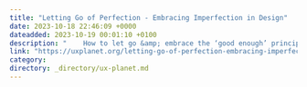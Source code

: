 ```yaml
---
title: "Letting Go of Perfection - Embracing Imperfection in Design"
date: 2023-10-18 22:46:09 +0000
dateadded: 2023-10-19 00:01:10 +0100
description: "    How to let go &amp; embrace the ‘good enough’ principle  Continue reading on UX Planet »  "
link: "https://uxplanet.org/letting-go-of-perfection-embracing-imperfection-in-design-6044a9e4530b?source=rss----819cc2aaeee0---4"
category:
directory: _directory/ux-planet.md
---
```


